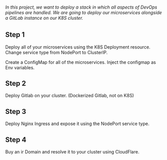 ###### In this project, we want to deploy a stack in which all aspects of DevOps pipelines are handled. We are going to deploy our microservices alongside a GitLab instance on our K8S cluster.

## Step 1
Deploy all of your microservices using the K8S Deployment resource. Change service type from NodePort to ClusterIP.

Create a ConfigMap for all of the microservices. Inject the configmap as Env variables.

## Step 2
Deploy Gitlab on your cluster. (Dockerized Gitlab, not on K8S)

## Step 3
Deploy Nginx Ingress and expose it using the NodePort service type.

## Step 4
Buy an ir Domain and resolve it to your cluster using CloudFlare.
